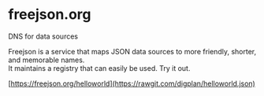 # freejson.org
DNS for data sources

Freejson is a service that maps JSON data sources to more friendly, shorter, and memorable names.     
It maintains a registry that can easily be used.  Try it out.

[https://freejson.org/helloworld](https://rawgit.com/digplan/helloworld.json)

